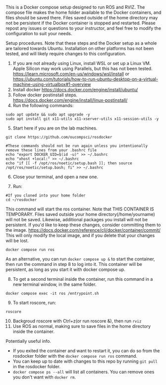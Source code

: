 ﻿This is a Docker compose setup designed to run ROS and RVIZ. 
The compose file makes the home folder available to the Docker containers, and files should be saved there. Files saved outside of the home directory may not be persistent if the Docker container is stopped and restarted.
Please repost any issues or questions to your instructor, and feel free to modify the configuration to suit your needs.

Setup procedures. Note that these steps and the Docker setup as a whole are tailored towards Ubuntu. Installation on other platforms has not been tested, and will likely require changes to this configuration.

1. If you are not already using Linux, install WSL or set up a Linux VM. Apple Silicon may work using Parallels, but this has not been tested. https://learn.microsoft.com/en-us/windows/wsl/install or https://ubuntu.com/tutorials/how-to-run-ubuntu-desktop-on-a-virtual-machine-using-virtualbox#1-overview
2. Install docker https://docs.docker.com/engine/install/ubuntu/
3. Follow docker postinstall steps. https://docs.docker.com/engine/install/linux-postinstall/
4. Run the following commands:

```
sudo apt update && sudo apt upgrade -y
sudo apt install git x11-utils x11-xserver-utils x11-session-utils -y

```
5. Start here if you are on the lab machines. 
```
git clone https://github.com/oucompsci/rosdocker

#These commands should not be run again unless you intentionally remove these lines from your .bashrc file
echo "export DOCKER_UID=$(id -u)" >> ~/.bashrc
echo "xhost +local:" >> ~/.bashrc
echo "if [[ -f /opt/ros/noetic/setup.bash ]]; then source /opt/ros/noetic/setup.bash; fi" >> ~/.bashrc

```
6. Close your terminal, and open a new one.

7. Run:
```
#If you cloned into your home folder
cd ~/rosdocker
```
This command will start the ros container. Note that THIS CONTAINER IS TEMPORARY. Files saved outside your home directory(/home/yourname) will not be saved.
Likewise, additional packages you install will not be persistent. If you'd like to keep these changes, consider committing them to the image. https://docs.docker.com/reference/cli/docker/container/commit/
This will only modify the local image, and if you delete that your changes will be lost.
```
docker compose run ros
```
As an alternative, you can run ```docker compose up &``` to start the container, then run the command in step 8 to log into it.
This container will be persistent, as long as you start it with docker compose up.

8. To get a second terminal inside the container, run this command in a new terminal window, in the same folder.
```
docker compose exec -it ros /entrypoint.sh
```
9. To start roscore, run:
```
roscore
```
10. Backgroud roscore with Ctrl+z(or run roscore &), then run ```rviz```
11. Use ROS as normal, making sure to save files in the home directory inside the container.

Potentially useful info.
- If you exited the container and want to restart it, you can do so from the rosdocker folder with the ```docker compose run ros``` command.
- You can keep up to date with changes to this repo by running ```git pull``` in the rosdocker folder.
- ```docker compose ps --all``` will list all containers. You can remove ones you don't want with ```docker rm```.
